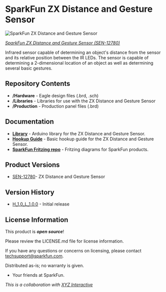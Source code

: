 SparkFun ZX Distance and Gesture Sensor
========================================

![SparkFun ZX Distance and Gesture Sensor](https://cdn.sparkfun.com//assets/parts/9/5/8/5/12780-01.jpg)

[*SparkFun ZX Distance and Gesture Sensor (SEN-12780)*](https://www.sparkfun.com/products/12780)

Infrared sensor capable of determining an object's distance from the sensor and its relative position between the IR LEDs. The sensor is capable of determining a 2-dimensional location of an object as well as determining several basic gestures.

Repository Contents
-------------------

* **/Hardware** - Eagle design files (.brd, .sch)
* **/Libraries** - Libraries for use with the ZX Distance and Gesture Sensor
* **/Production** - Production panel files (.brd)

Documentation
--------------

* **[Library](https://github.com/sparkfun/SparkFun_ZX_Distance_and_Gesture_Sensor_Arduino_Library)** - Arduino library for the ZX Distance and Gesture Sensor.
* **[Hookup Guide](https://learn.sparkfun.com/tutorials/zx-distance-and-gesture-sensor-hookup-guide)** - Basic hookup guide for the ZX Distance and Gesture Sensor.
* **[SparkFun Fritzing repo](https://github.com/sparkfun/Fritzing_Parts)** - Fritzing diagrams for SparkFun products.

Product Versions
----------------

* [SEN-12780](https://www.sparkfun.com/products/12780)- ZX Distance and Gesture Sensor

Version History
---------------

* [H_1.0_L_1.0.0](https://github.com/sparkfun/ZX_Distance_and_Gesture_Sensor/tree/H_1.0_L_1.0.) - Initial release

License Information
-------------------

This product is _**open source**_! 

Please review the LICENSE.md file for license information. 

If you have any questions or concerns on licensing, please contact techsupport@sparkfun.com.

Distributed as-is; no warranty is given.

- Your friends at SparkFun.

_This is a collaboration with [XYZ Interactive](http://www.gesturesense.com/xyz)_